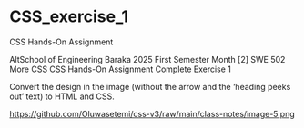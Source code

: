 # CSS_exercise_1

CSS Hands-On Assignment

AltSchool of Engineering Baraka 2025 First Semester Month [2] SWE 502  More CSS  CSS Hands-On Assignment
Complete
Exercise 1

Convert the design in the image (without the arrow and the ‘heading peeks out’ text) to HTML and CSS.

https://github.com/Oluwasetemi/css-v3/raw/main/class-notes/image-5.png
